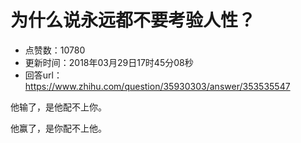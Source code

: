 # 为什么说永远都不要考验人性？
- 点赞数：10780
- 更新时间：2018年03月29日17时45分08秒
- 回答url：https://www.zhihu.com/question/35930303/answer/353535547
<body>
 <p data-pid="-vqq1M7C">他输了，是他配不上你。</p>
 <p data-pid="C1ALpQH6">他赢了，是你配不上他。</p>
</body>